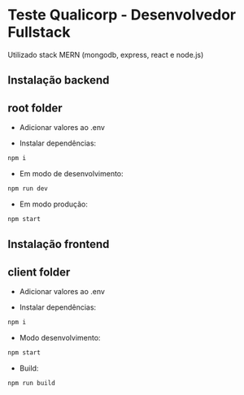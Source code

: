 # Teste Qualicorp - Desenvolvedor Fullstack

Utilizado stack MERN (mongodb, express, react e node.js)

## Instalação backend

## root folder

- Adicionar valores ao .env

- Instalar dependências:

```bash
npm i
```

- Em modo de desenvolvimento:

```bash
npm run dev
```

- Em modo produção:

```bash
npm start
```

## Instalação frontend

## client folder

- Adicionar valores ao .env

- Instalar dependências:

```bash
npm i
```

- Modo desenvolvimento:

```bash
npm start
```

- Build:

```bash
npm run build
```
